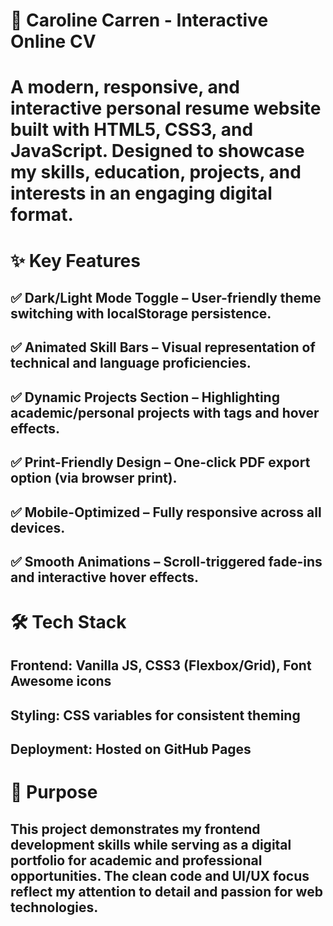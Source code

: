 # 🌟 Caroline Carren - Interactive Online CV
# A modern, responsive, and interactive personal resume website built with HTML5, CSS3, and JavaScript. Designed to showcase my skills, education, projects, and interests in an engaging digital format.

# ✨ Key Features
## ✅ Dark/Light Mode Toggle – User-friendly theme switching with localStorage persistence.
## ✅ Animated Skill Bars – Visual representation of technical and language proficiencies.
## ✅ Dynamic Projects Section – Highlighting academic/personal projects with tags and hover effects.
## ✅ Print-Friendly Design – One-click PDF export option (via browser print).
## ✅ Mobile-Optimized – Fully responsive across all devices.
## ✅ Smooth Animations – Scroll-triggered fade-ins and interactive hover effects.

# 🛠 Tech Stack
## Frontend: Vanilla JS, CSS3 (Flexbox/Grid), Font Awesome icons

## Styling: CSS variables for consistent theming

## Deployment: Hosted on GitHub Pages

# 🎯 Purpose
## This project demonstrates my frontend development skills while serving as a digital portfolio for academic and professional opportunities. The clean code and UI/UX focus reflect my attention to detail and passion for web technologies.
